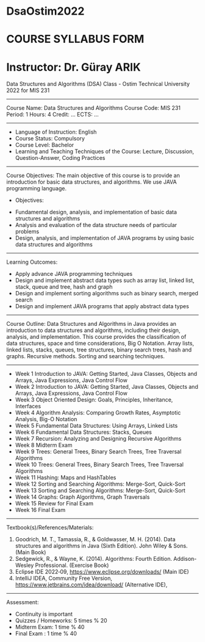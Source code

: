 # DsaOstim2022
# COURSE SYLLABUS FORM
# Instructor: Dr. Güray ARIK
Data Structures and Algorithms (DSA) Class - Ostim Technical University 2022 for MIS 231
************************************
Course Name: Data Structures and Algorithms
Course Code: MIS 231 
Period: 1
Hours: 4
Credit: ...
ECTS: ...
************************************
- Language of Instruction: English
- Course Status: Compulsory
- Course Level: Bachelor
- Learning and Teaching Techniques of the Course: Lecture, Discussion, Question-Answer, Coding Practices
************************************
Course Objectives: The main objective of this course is to provide an introduction for basic data structures, and algorithms. We use JAVA programming language. 
* Objectives:
- Fundamental design, analysis, and implementation of basic data structures and algorithms
- Analysis and evaluation of the data structure needs of particular problems
- Design, analysis, and implementation of JAVA programs by using basic data structures and algorithms
************************************
Learning Outcomes:
- Apply advance JAVA programming techniques
- Design and implement abstract data types such as array list, linked list, stack, queue and tree, hash and graph
- Design and implement sorting algorithms such as binary search, merged search
- Design and implement JAVA programs that apply abstract data types
************************************
Course Outline:
Data Structures and Algorithms in Java provides an introduction to data structures and algorithms, including their design, analysis, and implementation. This course provides the classification of data structures, space and time considerations, Big O Notation. Array lists, linked lists, stacks, queues, tree structures, binary search trees, hash and graphs. Recursive methods. Sorting and searching techniques.
************************************
- Week 1 Introduction to JAVA: Getting Started, Java Classes, Objects and Arrays, Java Expressions, Java Control Flow
- Week 2 Introduction to JAVA: Getting Started, Java Classes, Objects and Arrays, Java Expressions, Java Control Flow
- Week 3 Object Oriented Design: Goals, Principles, Inheritance, Interfaces
- Week 4 Algorithm Analysis: Comparing Growth Rates, Asymptotic Analysis, Big-O Notation
- Week 5 Fundamental Data Structures: Using Arrays, Linked Lists
- Week 6 Fundamental Data Structures: Stacks, Queues
- Week 7 Recursion: Analyzing and Designing Recursive Algorithms
- Week 8 Midterm Exam
- Week 9 Trees: General Trees, Binary Search Trees, Tree Traversal Algorithms
- Week 10 Trees: General Trees, Binary Search Trees, Tree Traversal Algorithms
- Week 11 Hashing: Maps and HashTables
- Week 12 Sorting and Searching Algorithms: Merge-Sort, Quick-Sort
- Week 13 Sorting and Searching Algorithms: Merge-Sort, Quick-Sort
- Week 14 Graphs: Graph Algorithms, Graph Traversals
- Week 15 Review for Final Exam
- Week 16 Final Exam
************************************
Textbook(s)/References/Materials:
1. Goodrich, M. T., Tamassia, R., & Goldwasser, M. H. (2014). Data structures and algorithms in Java (Sixth Edition). John Wiley & Sons. (Main Book)
2. Sedgewick, R., & Wayne, K. (2014). Algorithms: Fourth Edition. Addison-Wesley Professional. (Exercise Book)
3. Eclipse IDE 2022‑09,  https://www.eclipse.org/downloads/ (Main IDE)
4. IntelliJ IDEA, Community Free Version, https://www.jetbrains.com/idea/download/ (Alternative IDE), 

************************************
Assessment:
- Continuity is important
- Quizzes / Homeworks: 5 times % 20
- Midterm Exam: 1 time % 40
- Final Exam : 1 time % 40







